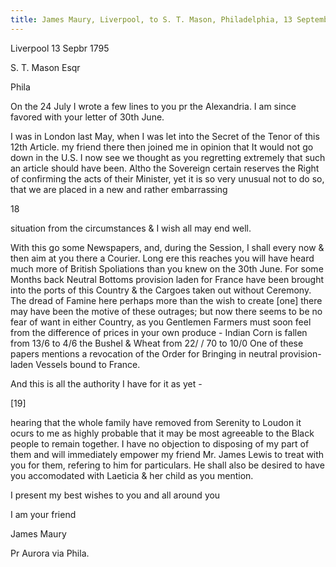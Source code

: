 ```yaml
---
title: James Maury, Liverpool, to S. T. Mason, Philadelphia, 13 September 1795. New York Public Library.
---
```


Liverpool 13 Sepbr 1795

S. T. Mason Esqr

Phila

On the 24 July I wrote a few lines to you pr the Alexandria. I am since favored with your letter of 30th June.

I was in London last May, when I was let into the Secret of the Tenor of this 12th Article. my friend there then joined me in opinion that It would not go down in the U.S. I now see we thought as you regretting extremely that such an article should have been. Altho the Sovereign certain reserves the Right of confirming the acts of their Minister, yet it is so very unusual not to do so, that we are placed in a new and rather embarrassing 

18

situation from the circumstances & I wish all may end well.

With this go some Newspapers, and, during the Session, I shall every now & then aim at you there a Courier. Long ere this reaches you will have heard much more of British Spoliations than you knew on the 30th June. For some Months back Neutral Bottoms provision laden for France have been brought into the ports of this Country & the Cargoes taken out without Ceremony. The dread of Famine here perhaps more than the wish to create [one] there may have been the motive of these outrages; but now there seems to  be no fear of want in either Country, as you Gentlemen Farmers must soon feel from the difference of prices in your own produce - Indian Corn is fallen from 13/6 to 4/6 the Bushel & Wheat from 22/ / 70 to 10/0  One of these papers mentions a revocation of the Order for Bringing in neutral provision-laden Vessels bound to France.

And this is all the authority I have for it as yet - 

[19]

hearing that the whole family have removed from Serenity to Loudon it ocurs to me as highly probable that it may be most agreeable to the Black people to remain together. I have no objection to disposing of my part of them and will immediately empower my friend Mr. James Lewis to treat with you for them, refering to him for particulars. He shall also be desired to have you accomodated with Laeticia & her child as you mention.

I present my best wishes to you and all around you

I am your friend

James Maury

Pr Aurora via Phila.